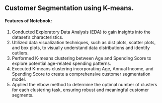 ## Customer Segmentation using K-means.

#### Features of Notebook:

1. Conducted Exploratory Data Analysis (EDA) to gain insights into the dataset’s characteristics.
2. Utilized data visualization techniques, such as dist plots, scatter plots, and box plots, to visually understand data
   distributions and identify outliers.
3. Performed K-means clustering between Age and Spending Score to explore potential age-related spending patterns.
4. Executed K-means clustering incorporating Age, Annual Income, and Spending Score to create a comprehensive
   customer segmentation model.
5. Applied the elbow method to determine the optimal number of clusters for each clustering task, ensuring robust and
   meaningful customer segments.
